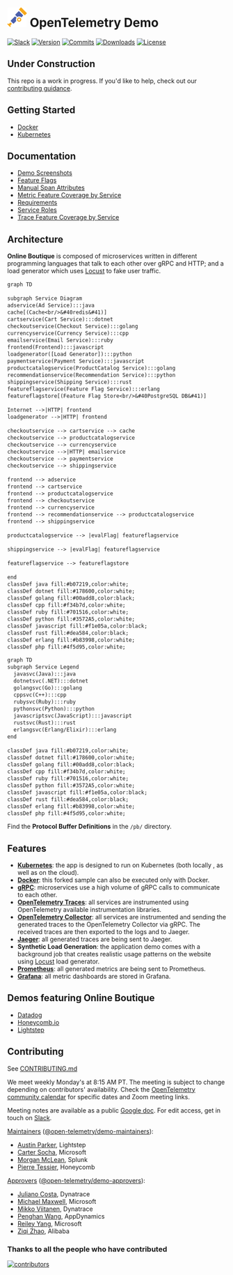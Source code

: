 # ![otel-photo](./docs/img/opentelemetry-logo-nav.png) OpenTelemetry Demo

[![Slack](https://img.shields.io/badge/slack-@cncf/otel/demo-brightgreen.svg?logo=slack)](https://cloud-native.slack.com/archives/C03B4CWV4DA)
[![Version](https://img.shields.io/github/v/release/open-telemetry/opentelemetry-demo?color=blueviolet)](https://github.com/open-telemetry/opentelemetry-demo/releases)
[![Commits](https://img.shields.io/github/commits-since/open-telemetry/opentelemetry-demo/latest?color=ff69b4&include_prereleases)](https://github.com/open-telemetry/opentelemetry-demo/graphs/commit-activity)
[![Downloads](https://img.shields.io/docker/pulls/otel/demo)](https://hub.docker.com/r/otel/demo)
[![License](https://img.shields.io/badge/License-Apache_2.0-blue.svg?color=red)](https://github.com/open-telemetry/opentelemetry-demo/blob/main/LICENSE)

## Under Construction

This repo is a work in progress. If you'd like to help, check out our
[contributing guidance](#contributing).

## Getting Started

- [Docker](./docs/docker_deployment.md)
- [Kubernetes](./docs/kubernetes_deployment.md)

## Documentation

- [Demo Screenshots](./docs/demo_screenshots.md)
- [Feature Flags](./docs/feature_flags.md)
- [Manual Span Attributes](./docs/manual_span_attributes.md)
- [Metric Feature Coverage by Service](./docs/metric_service_features.md)
- [Requirements](./docs/requirements/README.md)
- [Service Roles](./docs/service_table.md)
- [Trace Feature Coverage by Service](./docs/trace_service_features.md)

## Architecture

**Online Boutique** is composed of microservices written in different programming
languages that talk to each other over gRPC and HTTP; and a load generator which uses
[Locust](https://locust.io/) to fake user traffic.

```mermaid
graph TD

subgraph Service Diagram
adservice(Ad Service):::java
cache[(Cache<br/>&#40redis&#41)]
cartservice(Cart Service):::dotnet
checkoutservice(Checkout Service):::golang
currencyservice(Currency Service):::cpp
emailservice(Email Service):::ruby
frontend(Frontend):::javascript
loadgenerator([Load Generator]):::python
paymentservice(Payment Service):::javascript
productcatalogservice(ProductCatalog Service):::golang
recommendationservice(Recommendation Service):::python
shippingservice(Shipping Service):::rust
featureflagservice(Feature Flag Service):::erlang
featureflagstore[(Feature Flag Store<br/>&#40PostgreSQL DB&#41)]

Internet -->|HTTP| frontend
loadgenerator -->|HTTP| frontend

checkoutservice --> cartservice --> cache
checkoutservice --> productcatalogservice
checkoutservice --> currencyservice
checkoutservice -->|HTTP| emailservice
checkoutservice --> paymentservice
checkoutservice --> shippingservice

frontend --> adservice
frontend --> cartservice
frontend --> productcatalogservice
frontend --> checkoutservice
frontend --> currencyservice
frontend --> recommendationservice --> productcatalogservice
frontend --> shippingservice

productcatalogservice --> |evalFlag| featureflagservice

shippingservice --> |evalFlag| featureflagservice

featureflagservice --> featureflagstore

end
classDef java fill:#b07219,color:white;
classDef dotnet fill:#178600,color:white;
classDef golang fill:#00add8,color:black;
classDef cpp fill:#f34b7d,color:white;
classDef ruby fill:#701516,color:white;
classDef python fill:#3572A5,color:white;
classDef javascript fill:#f1e05a,color:black;
classDef rust fill:#dea584,color:black;
classDef erlang fill:#b83998,color:white;
classDef php fill:#4f5d95,color:white;
```

```mermaid
graph TD
subgraph Service Legend
  javasvc(Java):::java
  dotnetsvc(.NET):::dotnet
  golangsvc(Go):::golang
  cppsvc(C++):::cpp
  rubysvc(Ruby):::ruby
  pythonsvc(Python):::python
  javascriptsvc(JavaScript):::javascript
  rustsvc(Rust):::rust
  erlangsvc(Erlang/Elixir):::erlang
end

classDef java fill:#b07219,color:white;
classDef dotnet fill:#178600,color:white;
classDef golang fill:#00add8,color:black;
classDef cpp fill:#f34b7d,color:white;
classDef ruby fill:#701516,color:white;
classDef python fill:#3572A5,color:white;
classDef javascript fill:#f1e05a,color:black;
classDef rust fill:#dea584,color:black;
classDef erlang fill:#b83998,color:white;
classDef php fill:#4f5d95,color:white;
```

Find the **Protocol Buffer Definitions** in the `/pb/` directory.

## Features

- **[Kubernetes](https://kubernetes.io)**: the app is designed to run on
  Kubernetes (both locally , as well as on the cloud).
- **[Docker](https://docs.docker.com)**: this forked sample can also be executed
  only with Docker.
- **[gRPC](https://grpc.io)**: microservices use a high volume of gRPC calls to
  communicate to each other.
- **[OpenTelemetry Traces](https://opentelemetry.io)**: all services are
  instrumented using OpenTelemetry available instrumentation libraries.
- **[OpenTelemetry
  Collector](https://opentelemetry.io/docs/collector/getting-started)**: all
  services are instrumented and sending the generated traces to the
  OpenTelemetry Collector via gRPC. The received traces are then exported to the
  logs and to Jaeger.
- **[Jaeger](https://www.jaegertracing.io)**: all generated traces are being
  sent to Jaeger.
- **Synthetic Load Generation**: the application demo comes with a background
  job that creates realistic usage patterns on the website using
  [Locust](https://locust.io/) load generator.
- **[Prometheus](https://prometheus.io/)**: all generated metrics are being
  sent to Prometheus.
- **[Grafana](https://grafana.com/)**: all metric dashboards are stored in Grafana.

## Demos featuring Online Boutique

- [Datadog](https://github.com/DataDog/opentelemetry-demo-webstore)
- [Honeycomb.io](https://github.com/honeycombio/opentelemetry-demo-webstore)
- [Lightstep](https://github.com/lightstep/opentelemetry-demo-webstore)

## Contributing

See [CONTRIBUTING.md](CONTRIBUTING.md)

We meet weekly Monday's at 8:15 AM PT. The meeting is subject to change
depending on contributors' availability. Check the [OpenTelemetry community
calendar](https://calendar.google.com/calendar/embed?src=google.com_b79e3e90j7bbsa2n2p5an5lf60%40group.calendar.google.com)
for specific dates and Zoom meeting links.

Meeting notes are available as a public [Google
doc](https://docs.google.com/document/d/16f-JOjKzLgWxULRxY8TmpM_FjlI1sthvKurnqFz9x98/edit).
For edit access, get in touch on
[Slack](https://cloud-native.slack.com/archives/C03B4CWV4DA).

[Maintainers](https://github.com/open-telemetry/community/blob/main/community-membership.md#maintainer)
([@open-telemetry/demo-maintainers](https://github.com/orgs/open-telemetry/teams/demo-maintainers)):

- [Austin Parker](https://github.com/austinlparker), Lightstep
- [Carter Socha](https://github.com/cartersocha), Microsoft
- [Morgan McLean](https://github.com/mtwo), Splunk
- [Pierre Tessier](https://github.com/puckpuck), Honeycomb

[Approvers](https://github.com/open-telemetry/community/blob/main/community-membership.md#approver)
([@open-telemetry/demo-approvers](https://github.com/orgs/open-telemetry/teams/demo-approvers)):

- [Juliano Costa](https://github.com/julianocosta89), Dynatrace
- [Michael Maxwell](https://github.com/mic-max), Microsoft
- [Mikko Viitanen](https://github.com/mviitane), Dynatrace
- [Penghan Wang](https://github.com/wph95), AppDynamics
- [Reiley Yang](https://github.com/reyang), Microsoft
- [Ziqi Zhao](https://github.com/fatsheep9146), Alibaba

### Thanks to all the people who have contributed

[![contributors](https://contributors-img.web.app/image?repo=open-telemetry/opentelemetry-demo)](https://github.com/open-telemetry/opentelemetry-demo/graphs/contributors)
